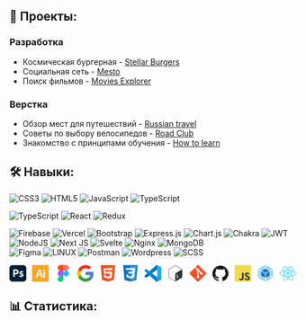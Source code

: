## 📂 Проекты:

### Разработка
- Космическая бургерная - [Stellar Burgers](https://github.com/artAndreeva/react-burger)
- Социальная сеть - [Mesto](https://github.com/artAndreeva/react-mesto-auth)
- Поиск фильмов - [Movies Explorer](https://github.com/artAndreeva/movies-explorer-frontend)

### Верстка
- Обзор мест для путешествий - [Russian travel](https://github.com/artAndreeva/russian-travel)
- Советы по выбору велосипедов - [Road Club](https://github.com/artAndreeva/RoadClub)
- Знакомство с принципами обучения - [How to learn](https://github.com/artAndreeva/how-to-learn)

## 🛠️ Навыки:
![CSS3](https://img.shields.io/badge/css3-%231572B6.svg?style=flat-square&logo=css3&logoColor=white) 
![HTML5](https://img.shields.io/badge/html5-%23E34F26.svg?style=flat-square&logo=html5&logoColor=white) 
![JavaScript](https://img.shields.io/badge/javascript-%23323330.svg?style=flat-square&logo=Javascript&logoColor=%23F7DF1E) 
![TypeScript](https://shields.io/badge/TypeScript-3178C6?logo=TypeScript&logoColor=FFF&style=flat-square)

![TypeScript](https://img.shields.io/badge/TypeScript-%2320232a.svg?style=flat-square&logo=TypeScript&logoColor=%2361DAFB)
![React](https://img.shields.io/badge/React-%2320232a.svg?style=flat-square&logo=react&logoColor=%2361DAFB)
![Redux](https://img.shields.io/badge/Redux-%2320232a.svg?style=flat-square&logo=redux&logoColor=%2361DAFB)


![Firebase](https://img.shields.io/badge/firebase-%23039BE5.svg?style=flat-square&logo=firebase) 
![Vercel](https://img.shields.io/badge/vercel-%23000000.svg?style=flat-square&logo=vercel&logoColor=white) 
![Bootstrap](https://img.shields.io/badge/bootstrap-%23563D7C.svg?style=flat-square&logo=bootstrap&logoColor=white) 
![Express.js](https://img.shields.io/badge/express.js-%23404d59.svg?style=flat-square&logo=express&logoColor=%2361DAFB) 
![Chart.js](https://img.shields.io/badge/chart.js-F5788D.svg?style=flat-square&logo=chart.js&logoColor=white) 
![Chakra](https://img.shields.io/badge/chakra-%234ED1C5.svg?style=flat-square&logo=chakraui&logoColor=white) 
![JWT](https://img.shields.io/badge/JWT-black?style=flat-square&logo=JSON%20web%20tokens) 
![NodeJS](https://img.shields.io/badge/node.js-6DA55F?style=flat-square&logo=node.js&logoColor=white) 
![Next JS](https://img.shields.io/badge/Next-black?style=flat-square&logo=next.js&logoColor=white) 
![Svelte](https://img.shields.io/badge/svelte-%23f1413d.svg?style=flat-square&logo=svelte&logoColor=white) 
![Nginx](https://img.shields.io/badge/nginx-%23009639.svg?style=flat-square&logo=nginx&logoColor=white) 
![MongoDB](https://img.shields.io/badge/MongoDB-%234ea94b.svg?style=flat-square&logo=mongodb&logoColor=white) 	
![Figma](https://img.shields.io/badge/figma-%23F24E1E.svg?style=flat-square&logo=figma&logoColor=white) 
![LINUX](https://img.shields.io/badge/Linux-FCC624?style=flat-square&logo=linux&logoColor=black) 
![Postman](https://img.shields.io/badge/Postman-FF6C37?style=flat-square&logo=postman&logoColor=white) 
![Wordpress](https://shields.io/badge/Wordpress-3159C6?logo=Wordpress&logoColor=FFF&style=flat-square) 
![SCSS](https://img.shields.io/badge/sass-C85F9D.svg?style=flat-square&logo=sass&logoColor=white)


<div style="display:flex; gap: 10px;">
  <img src="https://github.com/devicons/devicon/blob/master/icons/photoshop/photoshop-plain.svg" title="Photoshop" alt="Photoshop" width="30" height="30">
  <img src="https://github.com/devicons/devicon/blob/master/icons/illustrator/illustrator-plain.svg" title="Illustrator" alt="Illustrator" width="30" height="30">
  <img src="https://github.com/devicons/devicon/blob/master/icons/figma/figma-original.svg" title="Figma" alt="Figma" width="30" height="30">
  <img src="https://github.com/devicons/devicon/blob/master/icons/google/google-original.svg" title="Google Chrome" alt="Google Chrome" width="30" height="30">
  <img src="https://github.com/devicons/devicon/blob/master/icons/html5/html5-original.svg" title="HTML5" alt="HTML5" width="30" height="30">
  <img src="https://github.com/devicons/devicon/blob/master/icons/css3/css3-original.svg" title="CSS3" alt="CSS3" width="30" height="30">
  <img src="https://github.com/devicons/devicon/blob/master/icons/vscode/vscode-original.svg" title="VSCode" alt="VSCode" width="30" height="30">
  <img src="https://github.com/devicons/devicon/blob/master/icons/bash/bash-original.svg" title="Bash" alt="Bash" width="30" height="30">
  <img src="https://github.com/devicons/devicon/blob/master/icons/git/git-original.svg" title="Git" alt="Git" width="30" height="30">
  <img src="https://github.com/devicons/devicon/blob/master/icons/github/github-original.svg" title="GitHub" alt="GitHub" width="30" height="30">
  <img src="https://github.com/devicons/devicon/blob/master/icons/javascript/javascript-original.svg" title="JavaScript" alt="JavaScript" width="30" height="30">
  <img src="https://github.com/devicons/devicon/blob/master/icons/webpack/webpack-original.svg" title="Webpack" alt="Webpack" width="30" height="30">
  <img src="https://github.com/devicons/devicon/blob/master/icons/react/react-original.svg" title="Webpack" alt="Webpack" width="30" height="30">
</div>

## 📊 Статистика:

<!--
## :fire: Статистика:

[![codewars](https://www.codewars.com/users/artAndreeva/badges/large)](https://www.codewars.com/users/artAndreeva)
-->

<!--
### Hi there 👋
**artAndreeva/artAndreeva** is a ✨ _special_ ✨ repository because its `README.md` (this file) appears on your GitHub profile.

Here are some ideas to get you started:

- 🔭 I’m currently working on ...
- 🌱 I’m currently learning ...
- 👯 I’m looking to collaborate on ...
- 🤔 I’m looking for help with ...
- 💬 Ask me about ...
- 📫 How to reach me: ...
- 😄 Pronouns: ...
- ⚡ Fun fact: ...
-->
